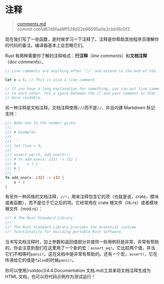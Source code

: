 # 注释

> [comments.md](https://github.com/rust-lang/book/blob/master/first-edition/src/comments.md)
> <br>
> commit ccb1d87d6faa9ff528d22b96595a0e2cbb16c0f2

现在我们写了一些函数，是时候学习一下注释了。注释是你帮助其他程序员理解你的代码的备注。编译器基本上会忽略它们。

Rust 有两种需要你了解的注释格式：**行注释**（*line comments*）和**文档注释**（*doc comments*）。

```rust
// Line comments are anything after ‘//’ and extend to the end of the line.

let x = 5; // This is also a line comment.

// If you have a long explanation for something, you can put line comments next
// to each other. Put a space between the // and your comment so that it’s
// more readable.
```

另一种注释是文档注释。文档注释使用`///`而不是`//`，并且内建 Markdown 标记支持：

~~~rust
/// Adds one to the number given.
///
/// # Examples
///
/// ```
/// let five = 5;
///
/// assert_eq!(6, add_one(5));
/// # fn add_one(x: i32) -> i32 {
/// #     x + 1
/// # }
/// ```
fn add_one(x: i32) -> i32 {
    x + 1
}
~~~

有另外一种风格的文档注释，`//!`，用来注释包含它的项（也就是说，crate，模块或者函数），而不是位于它之后的项。它经常用在 crate 根文件（lib.rs）或者模块根文件（mod.rs）：

```rust
//! # The Rust Standard Library
//!
//! The Rust Standard Library provides the essential runtime
//! functionality for building portable Rust software.
```

当书写文档注释时，加上参数和返回值部分并提供一些用例将是非常，非常有帮助的。你会注意到我们在这里用了一个新的宏：`assert_eq!`。它比较两个值，并当它们不相等时`panic!`。这在文档中是非常有帮助的。还有一个宏，`assert!`，它在传递给它的值是`false`的时候`panic!`。

你可以使用[rustdoc](4.4.Documentation 文档.md)工具来将文档注释生成为 HTML 文档，也可以将代码示例作为测试运行！
